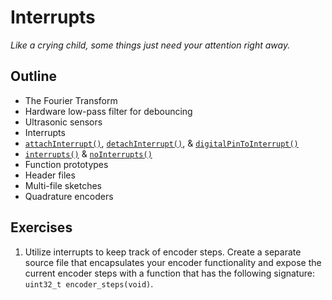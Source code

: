 # Interrupts

*Like a crying child, some things just need your attention right away.*

## Outline

- The Fourier Transform
- Hardware low-pass filter for debouncing
- Ultrasonic sensors
- Interrupts
- [`attachInterrupt()`], [`detachInterrupt()`], & [`digitalPinToInterrupt()`]
- [`interrupts()`] & [`noInterrupts()`]
- Function prototypes
- Header files
- Multi-file sketches
- Quadrature encoders

## Exercises

1. Utilize interrupts to keep track of encoder steps.
   Create a separate source file that encapsulates your encoder functionality and expose the current encoder steps with a function that has the following signature: `uint32_t encoder_steps(void)`.

[`attachinterrupt()`]: https://docs.arduino.cc/language-reference/en/functions/external-interrupts/attachInterrupt/
[`detachinterrupt()`]: https://docs.arduino.cc/language-reference/en/functions/external-interrupts/detachInterrupt/
[`digitalpintointerrupt()`]: https://docs.arduino.cc/language-reference/en/functions/external-interrupts/digitalPinToInterrupt/
[`interrupts()`]: https://docs.arduino.cc/language-reference/en/functions/interrupts/interrupts/
[`nointerrupts()`]: https://docs.arduino.cc/language-reference/en/functions/interrupts/noInterrupts/
